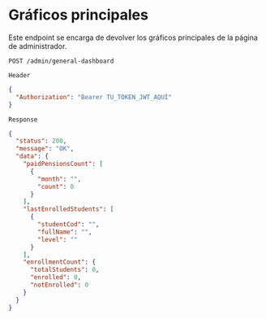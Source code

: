 # Gráficos principales
Este endpoint se encarga de devolver los gráficos principales de la página de administrador.
```htt
POST /admin/general-dashboard
```

`Header`
```json
{
  "Authorization": "Bearer TU_TOKEN_JWT_AQUÍ"
}
```

`Response`
```json
{
  "status": 200,
  "message": "OK",
  "data": {
    "paidPensionsCount": [
      {
        "month": "",
        "count": 0
      }
    ],
    "lastEnrolledStudents": [
      {
        "studentCod": "",
        "fullName": "",
        "level": ""
      }
    ],
    "enrollmentCount": {
      "totalStudents": 0,
      "enrolled": 0,
      "notEnrolled": 0
    }
  }
}
```    





